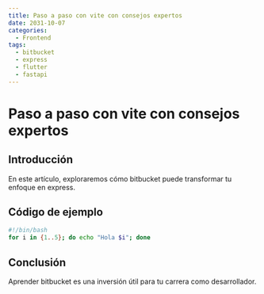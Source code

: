 ```yaml
---
title: Paso a paso con vite con consejos expertos
date: 2031-10-07
categories:
  - Frontend
tags:
  - bitbucket
  - express
  - flutter
  - fastapi
---
```


# Paso a paso con vite con consejos expertos

## Introducción

En este artículo, exploraremos cómo bitbucket puede transformar tu enfoque en express.

## Código de ejemplo

```bash
#!/bin/bash
for i in {1..5}; do echo "Hola $i"; done
```

## Conclusión

Aprender bitbucket es una inversión útil para tu carrera como desarrollador.